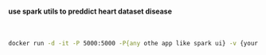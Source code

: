 #### use spark utils to preddict heart dataset disease
‍‍‍‍
```bash
docker run -d -it -P 5000:5000 -P{any othe app like spark ui} -v {your csv file:your docker path} {your pysaprk image}
```
